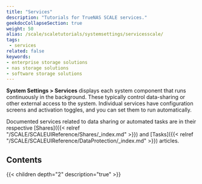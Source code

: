 ```yaml
---
title: "Services"
description: "Tutorials for TrueNAS SCALE services."
geekdocCollapseSection: true
weight: 50
alias: /scale/scaletutorials/systemsettings/servicesscale/
tags:
 - services
related: false
keywords:
- enterprise storage solutions
- nas storage solutions
- software storage solutions
---
```


**System Settings > Services** displays each system component that runs continuously in the background. These typically control data-sharing or other external access to the system. Individual services have configuration screens and activation toggles, and you can set them to run automatically.

Documented services related to data sharing or automated tasks are in their respective [Shares]({{< relref "/SCALE/SCALEUIReference/Shares/_index.md" >}}) and [Tasks]({{< relref "/SCALE/SCALEUIReference/DataProtection/_index.md" >}}) articles.

## Contents

{{< children depth="2" description="true" >}}
